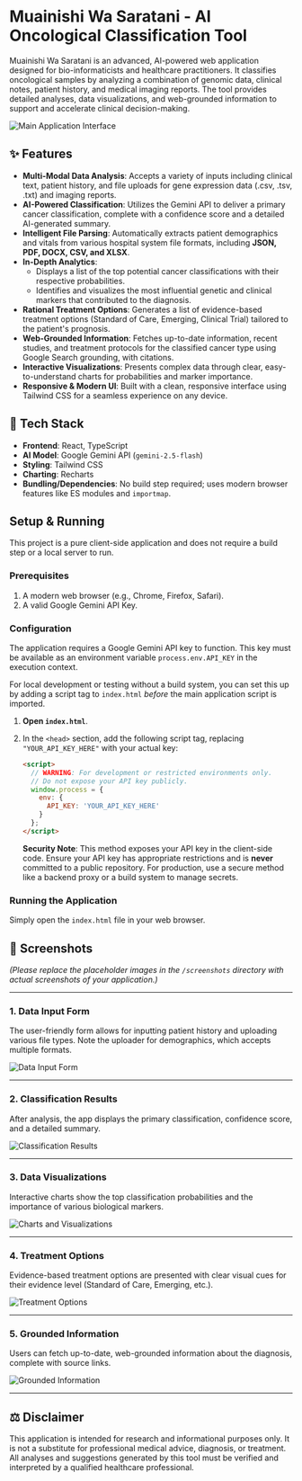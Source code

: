 # Muainishi Wa Saratani - AI Oncological Classification Tool

Muainishi Wa Saratani is an advanced, AI-powered web application designed for bio-informaticists and healthcare practitioners. It classifies oncological samples by analyzing a combination of genomic data, clinical notes, patient history, and medical imaging reports. The tool provides detailed analyses, data visualizations, and web-grounded information to support and accelerate clinical decision-making.

![Main Application Interface](screenshots/app_interface.png)

## ✨ Features

-   **Multi-Modal Data Analysis**: Accepts a variety of inputs including clinical text, patient history, and file uploads for gene expression data (.csv, .tsv, .txt) and imaging reports.
-   **AI-Powered Classification**: Utilizes the Gemini API to deliver a primary cancer classification, complete with a confidence score and a detailed AI-generated summary.
-   **Intelligent File Parsing**: Automatically extracts patient demographics and vitals from various hospital system file formats, including **JSON, PDF, DOCX, CSV, and XLSX**.
-   **In-Depth Analytics**:
    -   Displays a list of the top potential cancer classifications with their respective probabilities.
    -   Identifies and visualizes the most influential genetic and clinical markers that contributed to the diagnosis.
-   **Rational Treatment Options**: Generates a list of evidence-based treatment options (Standard of Care, Emerging, Clinical Trial) tailored to the patient's prognosis.
-   **Web-Grounded Information**: Fetches up-to-date information, recent studies, and treatment protocols for the classified cancer type using Google Search grounding, with citations.
-   **Interactive Visualizations**: Presents complex data through clear, easy-to-understand charts for probabilities and marker importance.
-   **Responsive & Modern UI**: Built with a clean, responsive interface using Tailwind CSS for a seamless experience on any device.

## 🚀 Tech Stack

-   **Frontend**: React, TypeScript
-   **AI Model**: Google Gemini API (`gemini-2.5-flash`)
-   **Styling**: Tailwind CSS
-   **Charting**: Recharts
-   **Bundling/Dependencies**: No build step required; uses modern browser features like ES modules and `importmap`.

## Setup & Running

This project is a pure client-side application and does not require a build step or a local server to run.

### Prerequisites

1.  A modern web browser (e.g., Chrome, Firefox, Safari).
2.  A valid Google Gemini API Key.

### Configuration

The application requires a Google Gemini API key to function. This key must be available as an environment variable `process.env.API_KEY` in the execution context.

For local development or testing without a build system, you can set this up by adding a script tag to `index.html` *before* the main application script is imported.

1.  **Open `index.html`**.
2.  In the `<head>` section, add the following script tag, replacing `"YOUR_API_KEY_HERE"` with your actual key:

    ```html
    <script>
      // WARNING: For development or restricted environments only.
      // Do not expose your API key publicly.
      window.process = {
        env: {
          API_KEY: 'YOUR_API_KEY_HERE'
        }
      };
    </script>
    ```

    **Security Note**: This method exposes your API key in the client-side code. Ensure your API key has appropriate restrictions and is **never** committed to a public repository. For production, use a secure method like a backend proxy or a build system to manage secrets.

### Running the Application

Simply open the `index.html` file in your web browser.

## 📸 Screenshots

*(Please replace the placeholder images in the `/screenshots` directory with actual screenshots of your application.)*

---

### 1. Data Input Form

The user-friendly form allows for inputting patient history and uploading various file types. Note the uploader for demographics, which accepts multiple formats.

![Data Input Form](screenshots/input_form.png)

---

### 2. Classification Results

After analysis, the app displays the primary classification, confidence score, and a detailed summary.

![Classification Results](screenshots/results_summary.png)

---

### 3. Data Visualizations

Interactive charts show the top classification probabilities and the importance of various biological markers.

![Charts and Visualizations](screenshots/charts.png)

---

### 4. Treatment Options

Evidence-based treatment options are presented with clear visual cues for their evidence level (Standard of Care, Emerging, etc.).

![Treatment Options](screenshots/treatment_options.png)

---

### 5. Grounded Information

Users can fetch up-to-date, web-grounded information about the diagnosis, complete with source links.

![Grounded Information](screenshots/grounded_info.png)

---

## ⚖️ Disclaimer

This application is intended for research and informational purposes only. It is not a substitute for professional medical advice, diagnosis, or treatment. All analyses and suggestions generated by this tool must be verified and interpreted by a qualified healthcare professional.
